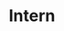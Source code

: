 ---
layout: homepage
first_name: Carter
last_name: Weaver
title: Intern
category: staff
image: "/assets/interns/weaver_carter.jpg"
---  